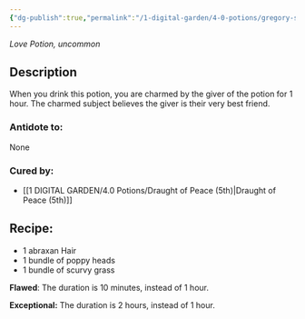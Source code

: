 ```yaml
---
{"dg-publish":true,"permalink":"/1-digital-garden/4-0-potions/gregory-s-unctuous-unction-ec/"}
---
```


*Love Potion, uncommon* 

## Description

When you drink this potion, you are charmed by the giver of the potion for 1 hour. The charmed subject believes the giver is their very best friend.

### Antidote to: 
None

### Cured by:
- [[1 DIGITAL GARDEN/4.0 Potions/Draught of Peace (5th)\|Draught of Peace (5th)]]

## Recipe:

- 1 abraxan Hair
- 1 bundle of poppy heads
- 1 bundle of scurvy grass

**Flawed**:
The duration is 10 minutes, instead of 1 hour.

**Exceptional:** 
The duration is 2 hours, instead of 1 hour.